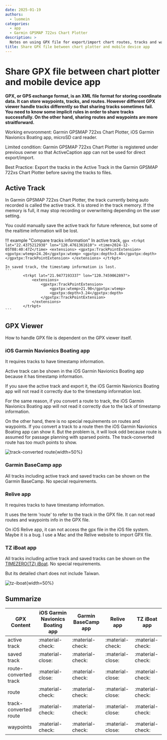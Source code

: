 ```yaml
---
date: 2025-01-19
authors:
  - luomein
categories:
  - app
  - Garmin GPSMAP 722xs Chart Plotter
description: >
  Notes on using GPX file for export/import chart routes, tracks and waypoints when it works and when it not.
title: Share GPX file between chart plotter and mobile device app
---
```


# Share GPX file between chart plotter and mobile device app

__GPX, or GPS exchange format, is an XML file format for storing coordinate data. It can store waypoints, tracks, and routes. However different GPX viewer handle tracks differently so that sharing tracks sometimes fail. You need to know some implicit rules in order to share tracks successfully. On the other hand, sharing routes and waypoints are more straitforward.__

Working envoronment: Garmin GPSMAP 722xs Chart Plotter, iOS Garmin Navionics Boating app, microSD card reader.

Limited condition: Garmin GPSMAP 722xs Chart Plotter is registered under previous owner so that ActiveCaption app can not be used for direct export/import.

Best Practice: Export the tracks in the Active Track in the Garmin GPSMAP 722xs Chart Plotter before saving the tracks to files.

<!-- more -->

## Active Track

In Garmin GPSMAP 722xs Chart Plotter, the track currently being auto recorded is called the active track. It is stored in the track memory. If the memory is full, it may stop recording or overwriteing depending on the user setting.

You could manually save the active track for future reference, but some of the realtime information will be lost. 

!!! example "Compare tracks information"
    In active track,
    ```gpx
            <trkpt lat="22.4375212938" lon="120.4761361610">
                <time>2024-12-05T08:40:47Z</time>
                <extensions>
                    <gpxtpx:TrackPointExtension>
                        <gpxtpx:wtemp>24.26</gpxtpx:wtemp>
                        <gpxtpx:depth>3.46</gpxtpx:depth>
                    </gpxtpx:TrackPointExtension>
                </extensions>
            </trkpt>
    ```

    In saved track, the timestamp information is lost.
    ```
            <trkpt lat="21.9477193337" lon="120.7459062897">
                <extensions>
                    <gpxtpx:TrackPointExtension>
                        <gpxtpx:wtemp>21.98</gpxtpx:wtemp>
                        <gpxtpx:depth>3.24</gpxtpx:depth>
                    </gpxtpx:TrackPointExtension>
                </extensions>
            </trkpt>
    ```

## GPX Viewer

How to handle GPX file is dependent on the GPX viewer itself. 

### iOS Garmin Navionics Boating app

It requires tracks to have timestamp information.

Active track can be shown in the iOS Garmin Navionics Boating app because it has timestamp information.

If you save the active track and export it, the iOS Garmin Navionics Boating app will not read it correctly due to the timestamp information lost.

For the same reason, if you convert a route to track, the iOS Garmin Navionics Boating app will not read it correctly due to the lack of timestamp information.

On the other hand, there is no special requirements on routes and waypoints. If you convert a track to a route then the iOS Garmin Navionics Boating app can show it. But the problem is, it will look odd because route is assumed for passage planning with sparsed points. The track-converted route has too much points to show.

![track-converted route][track-converted route]{width=50%}

  [track-converted route]: share-gpx-file-between-chart-plotter-and-mobile-device-app/track-converted-route.png

### Garmin BaseCamp app

All tracks including active track and saved tracks can be shown on the Garmin BaseCamp. No special requirements.

### Relive app

It requires tracks to have timestamp information.

It uses the term 'route' to refer to the track in the GPX file. It can not read routes and waypoints info in the GPX file.

On iOS Relive app, it can not access the gpx file in the iOS file system. Maybe it is a bug. I use a Mac and the Relive website to import GPX file.

### TZ iBoat app

All tracks including active track and saved tracks can be shown on the [TIMEZERO(TZ) iBoat](https://mytimezero.com/tz-iboat). No special requirements.

But its detailed chart does not include Taiwan.

![tz-iboat](share-gpx-file-between-chart-plotter-and-mobile-device-app/tz-iboat.png){width=50%}

## Summarize
  
| GPX Content      | iOS Garmin Navionics Boating app  |  Garmin BaseCamp app      |  Relive app | TZ iBoat app |
| ----------- | ------------------------------------ | --------------------- | -- | -- |
| active track       | :material-check:     |:material-check:     |:material-check:     |:material-check: |
| saved track       | :material-close:   |:material-check:     | :material-close:  |:material-check: |
| route-converted track    | :material-close:     |:material-check:     |:material-close:   |:material-check: |
| route  | :material-check:     |:material-check:     |:material-close:   |:material-check: |
| track-converted route  | :material-check:     |:material-check:     |:material-close:   |:material-check: |
| waypoints  | :material-check:     |:material-check:     |:material-close:   |:material-check: |






